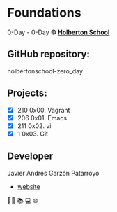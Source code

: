 # Foundations
0-Day - 0-Day
**:copyright: [Holberton School](https://www.holbertonschool.com/)**

## GitHub repository:
holbertonschool-zero_day

## Projects:
* [x] 210 0x00. Vagrant
* [x] 206 0x01. Emacs
* [x] 211 0x02. vi
* [x]   1 0x03. Git

## Developer
Javier Andrés Garzón Patarroyo
- [website](https://tecnoayuda.co/)

:man_technologist: :books: :computer: :globe_with_meridians:
